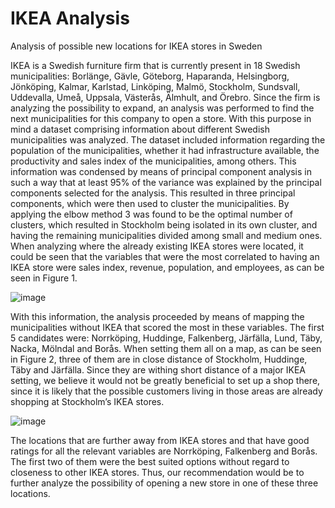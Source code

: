 # IKEA Analysis
 Analysis of possible new locations for IKEA stores in Sweden

IKEA is a Swedish furniture firm that is currently present in 18 Swedish municipalities: Borlänge, Gävle, Göteborg, Haparanda, Helsingborg, Jönköping, Kalmar, Karlstad, Linköping, Malmö, Stockholm, Sundsvall, Uddevalla, Umeå, Uppsala, Västerås, Älmhult, and Örebro. Since the firm is analyzing the possibility to expand, an analysis was performed to find the next municipalities for this company to open a store. 
With this purpose in mind a dataset comprising information about different Swedish municipalities was analyzed. The dataset included information regarding the population of the municipalities, whether it had infrastructure available, the productivity and sales index of the municipalities, among others. This information was condensed by means of principal component analysis in such a way that at least 95% of the variance was explained by the principal components selected for the analysis. This resulted in three principal components, which were then used to cluster the municipalities. 
By applying the elbow method 3 was found to be the optimal number of clusters, which resulted in Stockholm being isolated in its own cluster, and having the remaining municipalities divided among small and medium ones. When analyzing where the already existing IKEA stores were located, it could be seen that the variables that were the most correlated to having an IKEA store were sales index, revenue, population, and employees, as can be seen in Figure 1. 

![image](https://user-images.githubusercontent.com/44349963/125709969-fb4d6beb-3708-41de-a3aa-e4f7c2ee9513.png)


With this information, the analysis proceeded by means of mapping the municipalities without IKEA that scored the most in these variables. The first 5 candidates were: Norrköping, Huddinge, Falkenberg, Järfälla, Lund, Täby, Nacka, Mölndal and Borås. When setting them all on a map, as can be seen in Figure 2, three of them are in close distance of Stockholm, Huddinge, Täby and Järfälla. Since they are withing short distance of a major IKEA setting, we believe it would not be greatly beneficial to set up a shop there, since it is likely that the possible customers living in those areas are already shopping at Stockholm’s IKEA stores. 

![image](https://user-images.githubusercontent.com/44349963/125709994-d060c517-646a-4ca8-ba58-ea2b8fbd60f8.png)


The locations that are further away from IKEA stores and that have good ratings for all the relevant variables are Norrköping, Falkenberg and Borås. The first two of them were the best suited options without regard to closeness to other IKEA stores. Thus, our recommendation would be to further analyze the possibility of opening a new store in one of these three locations.
 
